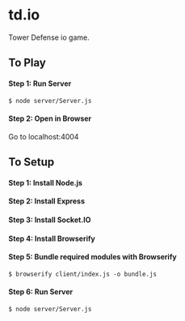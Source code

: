 # td.io

Tower Defense io game.

## To Play
#### Step 1: Run Server
```
$ node server/Server.js
```

#### Step 2: Open in Browser
Go to localhost:4004

## To Setup
#### Step 1: Install Node.js
#### Step 2: Install Express
#### Step 3: Install Socket.IO
#### Step 4: Install Browserify
#### Step 5: Bundle required modules with Browserify
```
$ browserify client/index.js -o bundle.js
```
#### Step 6: Run Server
```
$ node server/Server.js
```
